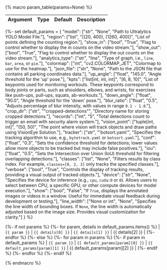 {% macro param_table(params=None) %}

| Argument | Type | Default | Description |
| -------- | ---- | ------- | ----------- |

{%- set default_params = {
    "model": ["str", "None", "Path to Ultralytics YOLO Model File."],
    "region": ["list", "[(20, 400), (1260, 400)]", "List of points defining the counting region."],
    "show_in": ["bool", "True", "Flag to control whether to display the in counts on the video stream."],
    "show_out": ["bool", "True", "Flag to control whether to display the out counts on the video stream."],
    "analytics_type": ["str", "line", "Type of graph, i.e., `line`, `bar`, `area`, or `pie`."],
    "colormap": ["int", "cv2.COLORMAP_JET", "Colormap to use for the heatmap."],
    "json_file": ["str", "None", "Path to the JSON file that contains all parking coordinates data."],
    "up_angle": ["float", "145.0", "Angle threshold for the 'up' pose."],
    "kpts": ["list[int, int, int]", "[6, 8, 10]", "List of keypoints used for monitoring workouts. These keypoints correspond to body joints or parts, such as shoulders, elbows, and wrists, for exercises like push-ups, pull-ups, squats, ab-workouts."],
    "down_angle": ["float", "90.0", "Angle threshold for the 'down' pose."],
    "blur_ratio": ["float", "0.5", "Adjusts percentage of blur intensity, with values in range `0.1 - 1.0`."],
    "crop_dir": ["str", "\"cropped-detections\"", "Directory name for storing cropped detections."],
    "records": ["int", "5", "Total detections count to trigger an email with security alarm system."],
    "vision_point": ["tuple[int, int]", "(50, 50)", "The point where vision will track objects and draw paths using VisionEye Solution."],
    "tracker": ["str", "'botsort.yaml'", "Specifies the tracking algorithm to use, e.g., `bytetrack.yaml` or `botsort.yaml`."],
    "conf": ["float", "0.3", "Sets the confidence threshold for detections; lower values allow more objects to be tracked but may include false positives."],
    "iou": ["float", "0.5", "Sets the Intersection over Union (IoU) threshold for filtering overlapping detections."],
    "classes": ["list", "None", "Filters results by class index. For example, `classes=[0, 2, 3]` only tracks the specified classes."],
    "verbose": ["bool", "True", "Controls the display of tracking results, providing a visual output of tracked objects."],
    "device": ["str", "None", "Specifies the device for inference (e.g., `cpu`, `cuda:0` or `0`). Allows users to select between CPU, a specific GPU, or other compute devices for model execution."],
    "show": ["bool", "False", "If `True`, displays the annotated images or videos in a window. Useful for immediate visual feedback during development or testing."],
    "line_width": ["None or int", "None", "Specifies the line width of bounding boxes. If `None`, the line width is automatically adjusted based on the image size. Provides visual customization for clarity."]
} %}

{%- if not params %}
{%- for param, details in default_params.items() %}
| `{{ param }}` | `{{ details[0] }}` | `{{ details[1] }}` | {{ details[2] }} |
{%- endfor %}
{%- else %}
{%- for param in params %}
{%- if param in default_params %}
| `{{ param }}` | `{{ default_params[param][0] }}` | `{{ default_params[param][1] }}` | {{ default_params[param][2] }} |
{%- endif %}
{%- endfor %}
{%- endif %}

{% endmacro %}
